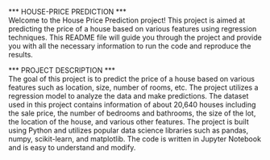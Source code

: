 *** HOUSE-PRICE PREDICTION ***
<br>
Welcome to the House Price Prediction project! This project is aimed at predicting the price of a house based on various features using regression techniques. This README file will guide you through the project and provide you with all the necessary information to run the code and reproduce the results.


*** PROJECT DESCRIPTION ***
<br>
The goal of this project is to predict the price of a house based on various features such as location, size, number of rooms, etc. The project utilizes a regression model to analyze the data and make predictions. The dataset used in this project contains information of about 20,640 houses including the sale price, the number of bedrooms and bathrooms, the size of the lot, the location of the house, and various other features.
The project is built using Python and utilizes popular data science libraries such as pandas, numpy, scikit-learn, and matplotlib. The code is written in Jupyter Notebook and is easy to understand and modify.

